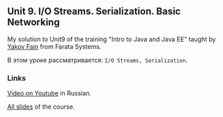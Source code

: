 
## Unit 9. I/O Streams. Serialization. Basic Networking

My solution to Unit9 of the training "Intro to Java and Java EE" taught by [Yakov Fain](https://github.com/yfain) from Farata Systems.

В этом уроке рассматривается: `I/O Streams, Serialization`.

### Links

[Video on Youtube](http://www.youtube.com/watch?v=-YdqgSTSeIY&list=UUnExw5tVdA3TJeb4kmCd-JQ) in Russian.

[All slides](https://code.google.com/p/practicaljava/wiki/Slides) of the course.
